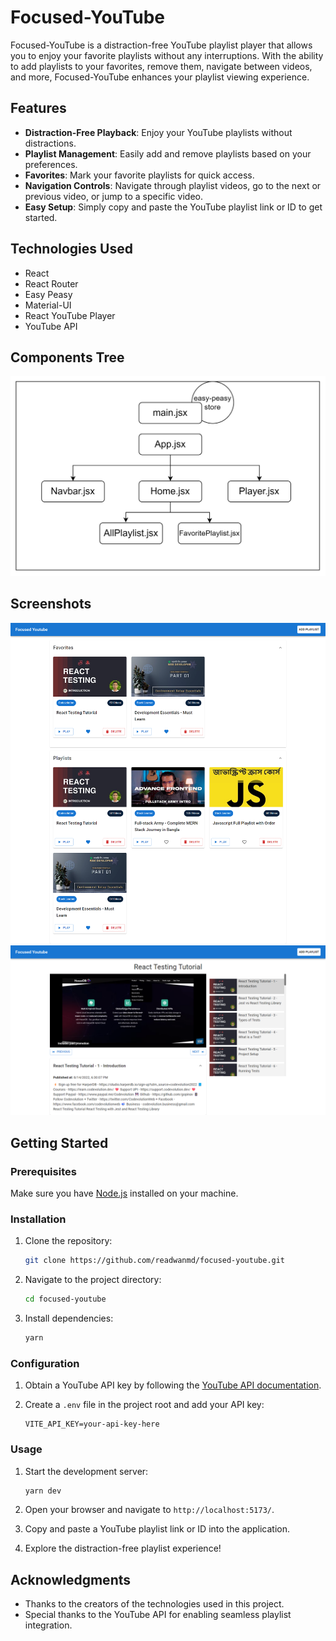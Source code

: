 # Focused-YouTube

Focused-YouTube is a distraction-free YouTube playlist player that allows you to enjoy your favorite playlists without any interruptions. With the ability to add playlists to your favorites, remove them, navigate between videos, and more, Focused-YouTube enhances your playlist viewing experience.

## Features

- **Distraction-Free Playback**: Enjoy your YouTube playlists without distractions.
- **Playlist Management**: Easily add and remove playlists based on your preferences.
- **Favorites**: Mark your favorite playlists for quick access.
- **Navigation Controls**: Navigate through playlist videos, go to the next or previous video, or jump to a specific video.
- **Easy Setup**: Simply copy and paste the YouTube playlist link or ID to get started.

## Technologies Used

- React
- React Router
- Easy Peasy
- Material-UI
- React YouTube Player
- YouTube API

## Components Tree

![component tree](./public/componentsTree.png)

## Screenshots

![screenshots](./public/home.png)
![screenshots](./public/player.png)

## Getting Started

### Prerequisites

Make sure you have [Node.js](https://nodejs.org/) installed on your machine.

### Installation

1. Clone the repository:

   ```bash
   git clone https://github.com/readwanmd/focused-youtube.git
   ```

2. Navigate to the project directory:

   ```bash
   cd focused-youtube
   ```

3. Install dependencies:

   ```bash
   yarn
   ```

### Configuration

1. Obtain a YouTube API key by following the [YouTube API documentation](https://developers.google.com/youtube/v3/getting-started).
2. Create a `.env` file in the project root and add your API key:

   ```env
   VITE_API_KEY=your-api-key-here
   ```

### Usage

1. Start the development server:

   ```bash
   yarn dev
   ```

2. Open your browser and navigate to `http://localhost:5173/`.

3. Copy and paste a YouTube playlist link or ID into the application.

4. Explore the distraction-free playlist experience!

## Acknowledgments

- Thanks to the creators of the technologies used in this project.
- Special thanks to the YouTube API for enabling seamless playlist integration.
